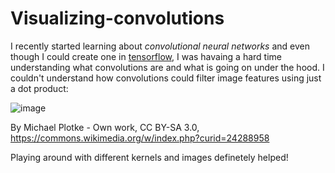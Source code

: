 # Visualizing-convolutions 

I recently started learning about *convolutional neural networks* and even though I could create one in [tensorflow](https://www.tensorflow.org/api_docs/python/tf/keras/layers/Conv2D), I was havaing a hard time understanding what convolutions are and what is going on under the hood. 
I couldn't understand how convolutions could filter image features using just a dot product:


![image](https://user-images.githubusercontent.com/60479692/199134680-32d71c97-59f6-49d1-ae61-43676fb4d231.png "found this on Wikipedia")

By Michael Plotke - Own work, CC BY-SA 3.0, https://commons.wikimedia.org/w/index.php?curid=24288958

Playing around with different kernels and images definetely helped!
